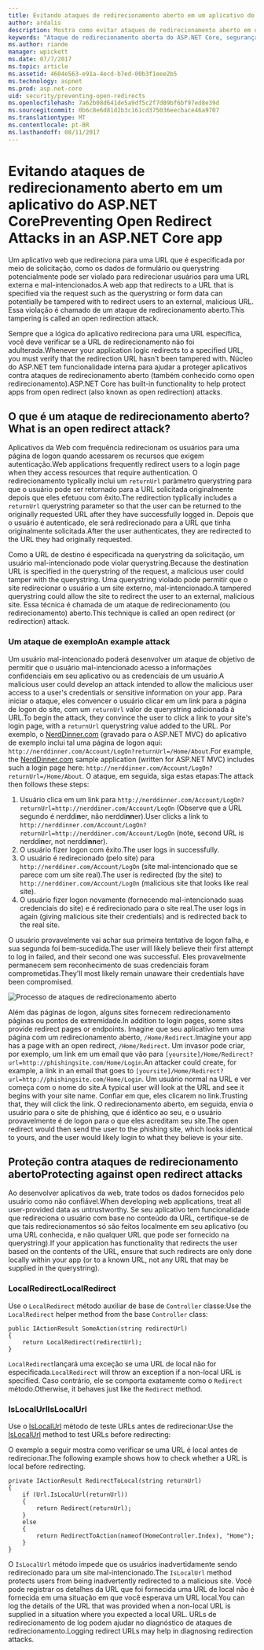 ```yaml
---
title: Evitando ataques de redirecionamento aberto em um aplicativo do ASP.NET Core | Microsoft Docs
author: ardalis
description: Mostra como evitar ataques de redirecionamento aberto em um aplicativo do ASP.NET Core
keywords: "Ataque de redirecionamento aberta do ASP.NET Core, segurança,"
ms.author: riande
manager: wpickett
ms.date: 07/7/2017
ms.topic: article
ms.assetid: 4604e563-e91a-4ecd-b7ed-00b3f1eee2b5
ms.technology: aspnet
ms.prod: asp.net-core
uid: security/preventing-open-redirects
ms.openlocfilehash: 7a62b08d641de5a9df5c2f7d89bf6bf97ed8e39d
ms.sourcegitcommit: 0b6c8e6d81d2b3c161cd375036eecbace46a9707
ms.translationtype: MT
ms.contentlocale: pt-BR
ms.lasthandoff: 08/11/2017
---
```

# <a name="preventing-open-redirect-attacks-in-an-aspnet-core-app"></a><span data-ttu-id="9dd85-104">Evitando ataques de redirecionamento aberto em um aplicativo do ASP.NET Core</span><span class="sxs-lookup"><span data-stu-id="9dd85-104">Preventing Open Redirect Attacks in an ASP.NET Core app</span></span>

<span data-ttu-id="9dd85-105">Um aplicativo web que redireciona para uma URL que é especificada por meio de solicitação, como os dados de formulário ou querystring potencialmente pode ser violado para redirecionar usuários para uma URL externa e mal-intencionados.</span><span class="sxs-lookup"><span data-stu-id="9dd85-105">A web app that redirects to a URL that is specified via the request such as the querystring or form data can potentially be tampered with to redirect users to an external, malicious URL.</span></span> <span data-ttu-id="9dd85-106">Essa violação é chamado de um ataque de redirecionamento aberto.</span><span class="sxs-lookup"><span data-stu-id="9dd85-106">This tampering is called an open redirection attack.</span></span>

<span data-ttu-id="9dd85-107">Sempre que a lógica do aplicativo redireciona para uma URL específica, você deve verificar se a URL de redirecionamento não foi adulterada.</span><span class="sxs-lookup"><span data-stu-id="9dd85-107">Whenever your application logic redirects to a specified URL, you must verify that the redirection URL hasn't been tampered with.</span></span> <span data-ttu-id="9dd85-108">Núcleo do ASP.NET tem funcionalidade interna para ajudar a proteger aplicativos contra ataques de redirecionamento aberto (também conhecido como open redirecionamento).</span><span class="sxs-lookup"><span data-stu-id="9dd85-108">ASP.NET Core has built-in functionality to help protect apps from open redirect (also known as open redirection) attacks.</span></span>

## <a name="what-is-an-open-redirect-attack"></a><span data-ttu-id="9dd85-109">O que é um ataque de redirecionamento aberto?</span><span class="sxs-lookup"><span data-stu-id="9dd85-109">What is an open redirect attack?</span></span>

<span data-ttu-id="9dd85-110">Aplicativos da Web com frequência redirecionam os usuários para uma página de logon quando acessarem os recursos que exigem autenticação.</span><span class="sxs-lookup"><span data-stu-id="9dd85-110">Web applications frequently redirect users to a login page when they access resources that require authentication.</span></span> <span data-ttu-id="9dd85-111">O redirecionamento typlically inclui um `returnUrl` parâmetro querystring para que o usuário pode ser retornado para a URL solicitada originalmente depois que eles efetuou com êxito.</span><span class="sxs-lookup"><span data-stu-id="9dd85-111">The redirection typlically includes a `returnUrl` querystring parameter so that the user can be returned to the originally requested URL after they have successfully logged in.</span></span> <span data-ttu-id="9dd85-112">Depois que o usuário é autenticado, ele será redirecionado para a URL que tinha originalmente solicitada.</span><span class="sxs-lookup"><span data-stu-id="9dd85-112">After the user authenticates, they are redirected to the URL they had originally requested.</span></span>

<span data-ttu-id="9dd85-113">Como a URL de destino é especificada na querystring da solicitação, um usuário mal-intencionado pode violar querystring.</span><span class="sxs-lookup"><span data-stu-id="9dd85-113">Because the destination URL is specified in the querystring of the request, a malicious user could tamper with the querystring.</span></span> <span data-ttu-id="9dd85-114">Uma querystring violado pode permitir que o site redirecionar o usuário a um site externo, mal-intencionado.</span><span class="sxs-lookup"><span data-stu-id="9dd85-114">A tampered querystring could allow the site to redirect the user to an external, malicious site.</span></span> <span data-ttu-id="9dd85-115">Essa técnica é chamada de um ataque de redirecionamento (ou redirecionamento) aberto.</span><span class="sxs-lookup"><span data-stu-id="9dd85-115">This technique is called an open redirect (or redirection) attack.</span></span>

### <a name="an-example-attack"></a><span data-ttu-id="9dd85-116">Um ataque de exemplo</span><span class="sxs-lookup"><span data-stu-id="9dd85-116">An example attack</span></span>

<span data-ttu-id="9dd85-117">Um usuário mal-intencionado poderá desenvolver um ataque de objetivo de permitir que o usuário mal-intencionado acesso a informações confidenciais em seu aplicativo ou as credenciais de um usuário.</span><span class="sxs-lookup"><span data-stu-id="9dd85-117">A malicious user could develop an attack intended to allow the malicious user access to a user's credentials or sensitive information on your app.</span></span> <span data-ttu-id="9dd85-118">Para iniciar o ataque, eles convencer o usuário clicar em um link para a página de logon do site, com um `returnUrl` valor de querystring adicionada à URL.</span><span class="sxs-lookup"><span data-stu-id="9dd85-118">To begin the attack, they convince the user to click a link to your site's login page, with a `returnUrl` querystring value added to the URL.</span></span> <span data-ttu-id="9dd85-119">Por exemplo, o [NerdDinner.com](http://nerddinner.com) (gravado para o ASP.NET MVC) do aplicativo de exemplo inclui tal uma página de logon aqui: ``http://nerddinner.com/Account/LogOn?returnUrl=/Home/About``.</span><span class="sxs-lookup"><span data-stu-id="9dd85-119">For example, the [NerdDinner.com](http://nerddinner.com) sample application (written for ASP.NET MVC) includes such a login page here: ``http://nerddinner.com/Account/LogOn?returnUrl=/Home/About``.</span></span> <span data-ttu-id="9dd85-120">O ataque, em seguida, siga estas etapas:</span><span class="sxs-lookup"><span data-stu-id="9dd85-120">The attack then follows these steps:</span></span>

1. <span data-ttu-id="9dd85-121">Usuário clica em um link para ``http://nerddinner.com/Account/LogOn?returnUrl=http://nerddiner.com/Account/LogOn`` (Observe que a URL segundo é nerddi**n**er, não nerddi**nn**er).</span><span class="sxs-lookup"><span data-stu-id="9dd85-121">User clicks a link to ``http://nerddinner.com/Account/LogOn?returnUrl=http://nerddiner.com/Account/LogOn`` (note, second URL is nerddi**n**er, not nerddi**nn**er).</span></span>
2. <span data-ttu-id="9dd85-122">O usuário fizer logon com êxito.</span><span class="sxs-lookup"><span data-stu-id="9dd85-122">The user logs in successfully.</span></span>
3. <span data-ttu-id="9dd85-123">O usuário é redirecionado (pelo site) para ``http://nerddiner.com/Account/LogOn`` (site mal-intencionado que se parece com um site real).</span><span class="sxs-lookup"><span data-stu-id="9dd85-123">The user is redirected (by the site) to ``http://nerddiner.com/Account/LogOn`` (malicious site that looks like real site).</span></span>
4. <span data-ttu-id="9dd85-124">O usuário fizer logon novamente (fornecendo mal-intencionado suas credenciais do site) e é redirecionado para o site real.</span><span class="sxs-lookup"><span data-stu-id="9dd85-124">The user logs in again (giving malicious site their credentials) and is redirected back to the real site.</span></span>

<span data-ttu-id="9dd85-125">O usuário provavelmente vai achar sua primeira tentativa de logon falha, e sua segunda foi bem-sucedida.</span><span class="sxs-lookup"><span data-stu-id="9dd85-125">The user will likely believe their first attempt to log in failed, and their second one was successful.</span></span> <span data-ttu-id="9dd85-126">Eles provavelmente permanecem sem reconhecimento de suas credenciais foram comprometidas.</span><span class="sxs-lookup"><span data-stu-id="9dd85-126">They'll most likely remain unaware their credentials have been compromised.</span></span>

![Processo de ataques de redirecionamento aberto](preventing-open-redirects/_static/open-redirection-attack-process.png)

<span data-ttu-id="9dd85-128">Além das páginas de logon, alguns sites fornecem redirecionamento páginas ou pontos de extremidade.</span><span class="sxs-lookup"><span data-stu-id="9dd85-128">In addition to login pages, some sites provide redirect pages or endpoints.</span></span> <span data-ttu-id="9dd85-129">Imagine que seu aplicativo tem uma página com um redirecionamento aberto, ``/Home/Redirect``.</span><span class="sxs-lookup"><span data-stu-id="9dd85-129">Imagine your app has a page with an open redirect, ``/Home/Redirect``.</span></span> <span data-ttu-id="9dd85-130">Um invasor pode criar, por exemplo, um link em um email que vão para ``[yoursite]/Home/Redirect?url=http://phishingsite.com/Home/Login``.</span><span class="sxs-lookup"><span data-stu-id="9dd85-130">An attacker could create, for example, a link in an email that goes to ``[yoursite]/Home/Redirect?url=http://phishingsite.com/Home/Login``.</span></span> <span data-ttu-id="9dd85-131">Um usuário normal na URL e ver começa com o nome do site.</span><span class="sxs-lookup"><span data-stu-id="9dd85-131">A typical user will look at the URL and see it begins with your site name.</span></span> <span data-ttu-id="9dd85-132">Confiar em que, eles clicarem no link.</span><span class="sxs-lookup"><span data-stu-id="9dd85-132">Trusting that, they will click the link.</span></span> <span data-ttu-id="9dd85-133">O redirecionamento aberto, em seguida, envia o usuário para o site de phishing, que é idêntico ao seu, e o usuário provavelmente é de logon para o que eles acreditam seu site.</span><span class="sxs-lookup"><span data-stu-id="9dd85-133">The open redirect would then send the user to the phishing site, which looks identical to yours, and the user would likely login to what they believe is your site.</span></span>

## <a name="protecting-against-open-redirect-attacks"></a><span data-ttu-id="9dd85-134">Proteção contra ataques de redirecionamento aberto</span><span class="sxs-lookup"><span data-stu-id="9dd85-134">Protecting against open redirect attacks</span></span>

<span data-ttu-id="9dd85-135">Ao desenvolver aplicativos da web, trate todos os dados fornecidos pelo usuário como não confiável.</span><span class="sxs-lookup"><span data-stu-id="9dd85-135">When developing web applications, treat all user-provided data as untrustworthy.</span></span> <span data-ttu-id="9dd85-136">Se seu aplicativo tem funcionalidade que redireciona o usuário com base no conteúdo da URL, certifique-se de que tais redirecionamentos só são feitos localmente em seu aplicativo (ou uma URL conhecida, e não qualquer URL que pode ser fornecido na querystring).</span><span class="sxs-lookup"><span data-stu-id="9dd85-136">If your application has functionality that redirects the user based on the contents of the URL,  ensure that such redirects are only done locally within your app (or to a known URL, not any URL that may be supplied in the querystring).</span></span>

### <a name="localredirect"></a><span data-ttu-id="9dd85-137">LocalRedirect</span><span class="sxs-lookup"><span data-stu-id="9dd85-137">LocalRedirect</span></span>

<span data-ttu-id="9dd85-138">Use o ``LocalRedirect`` método auxiliar de base de `Controller` classe:</span><span class="sxs-lookup"><span data-stu-id="9dd85-138">Use the ``LocalRedirect`` helper method from the base `Controller` class:</span></span>

```
public IActionResult SomeAction(string redirectUrl)
{
    return LocalRedirect(redirectUrl);
}
```

<span data-ttu-id="9dd85-139">``LocalRedirect``lançará uma exceção se uma URL de local não for especificada.</span><span class="sxs-lookup"><span data-stu-id="9dd85-139">``LocalRedirect`` will throw an exception if a non-local URL is specified.</span></span> <span data-ttu-id="9dd85-140">Caso contrário, ele se comporta exatamente como o ``Redirect`` método.</span><span class="sxs-lookup"><span data-stu-id="9dd85-140">Otherwise, it behaves just like the ``Redirect`` method.</span></span>

### <a name="islocalurl"></a><span data-ttu-id="9dd85-141">IsLocalUrl</span><span class="sxs-lookup"><span data-stu-id="9dd85-141">IsLocalUrl</span></span>

<span data-ttu-id="9dd85-142">Use o [IsLocalUrl](https://docs.microsoft.com/aspnet/core/api/microsoft.aspnetcore.mvc.iurlhelper#Microsoft_AspNetCore_Mvc_IUrlHelper_IsLocalUrl_System_String_) método de teste URLs antes de redirecionar:</span><span class="sxs-lookup"><span data-stu-id="9dd85-142">Use the [IsLocalUrl](https://docs.microsoft.com/aspnet/core/api/microsoft.aspnetcore.mvc.iurlhelper#Microsoft_AspNetCore_Mvc_IUrlHelper_IsLocalUrl_System_String_) method to test URLs before redirecting:</span></span>

<span data-ttu-id="9dd85-143">O exemplo a seguir mostra como verificar se uma URL é local antes de redirecionar.</span><span class="sxs-lookup"><span data-stu-id="9dd85-143">The following example shows how to check whether a URL is local before redirecting.</span></span>

```
private IActionResult RedirectToLocal(string returnUrl)
{
    if (Url.IsLocalUrl(returnUrl))
    {
        return Redirect(returnUrl);
    }
    else
    {
        return RedirectToAction(nameof(HomeController.Index), "Home");
    }
}
```

<span data-ttu-id="9dd85-144">O `IsLocalUrl` método impede que os usuários inadvertidamente sendo redirecionado para um site mal-intencionado.</span><span class="sxs-lookup"><span data-stu-id="9dd85-144">The `IsLocalUrl` method protects users from being inadvertently redirected to a malicious site.</span></span> <span data-ttu-id="9dd85-145">Você pode registrar os detalhes da URL que foi fornecida uma URL de local não é fornecida em uma situação em que você esperava um URL local.</span><span class="sxs-lookup"><span data-stu-id="9dd85-145">You can log the details of the URL that was provided when a non-local URL is supplied in a situation where you expected a local URL.</span></span> <span data-ttu-id="9dd85-146">URLs de redirecionamento de log podem ajudar no diagnóstico de ataques de redirecionamento.</span><span class="sxs-lookup"><span data-stu-id="9dd85-146">Logging redirect URLs may help in diagnosing redirection attacks.</span></span>
